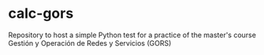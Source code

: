 # calc-gors
Repository to host a simple Python test for a practice of the master's course Gestión y Operación de Redes y Servicios (GORS) 
